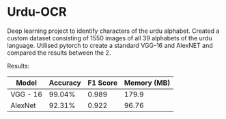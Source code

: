 # Urdu-OCR

Deep learning project to identify characters of the urdu alphabet.
Created a custom dataset consisting of 1550 images of all 39 alphabets of the urdu language.
Utilised pytorch to create a standard VGG-16 and AlexNET and compared the results between the 2.

Results:

| Model      | Accuracy | F1 Score | Memory (MB) |
|------------|----------|----------|----------|
| VGG - 16    | 99.04%    | 0.989    | 179.9    |
| AlexNet    | 92.31%    | 0.922    | 96.76    |
